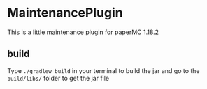 # MaintenancePlugin
This is a little maintenance plugin for paperMC 1.18.2

## build
  Type `./gradlew build` in your terminal to build the jar and go to the `build/libs/` folder to get the jar file
